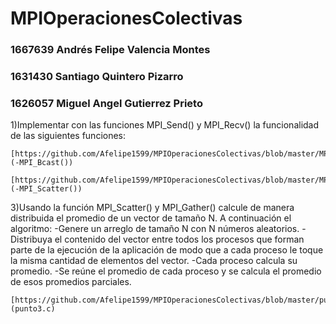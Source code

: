 # MPIOperacionesColectivas

### 1667639 Andrés Felipe Valencia Montes
### 1631430 Santiago Quintero Pizarro
### 1626057 Miguel Angel Gutierrez Prieto

1)Implementar con las funciones MPI_Send() y MPI_Recv() la funcionalidad de las siguientes funciones:
    
    [https://github.com/Afelipe1599/MPIOperacionesColectivas/blob/master/MPI_Bcast.c](-MPI_Bcast())
    
    [https://github.com/Afelipe1599/MPIOperacionesColectivas/blob/master/MPI_Scatter.c](-MPI_Scatter()) 
    
3)Usando la función MPI_Scatter() y MPI_Gather() calcule de manera distribuida el promedio de un vector de tamaño N. A continuación el algoritmo:
	-Genere un arreglo de tamaño N con N números aleatorios.
	-Distribuya el contenido del vector entre todos los procesos que forman parte de la ejecución de la aplicación de modo que a cada proceso le toque la misma cantidad de elementos del vector.
	-Cada proceso calcula su promedio.
	-Se reúne el promedio de cada proceso y se calcula el promedio de esos promedios parciales.
    
    [https://github.com/Afelipe1599/MPIOperacionesColectivas/blob/master/punto3.c](punto3.c)

